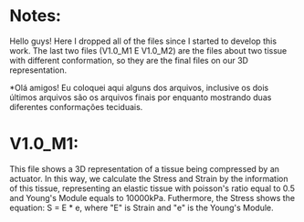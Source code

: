# Notes:

Hello guys! Here I dropped all of the files since I started to develop this work. The last two files (V1.0_M1 E V1.0_M2) are the files about two tissue with different conformation, so they are the final files on our 3D representation.

*Olá amigos! Eu coloquei aqui alguns dos arquivos, inclusive os dois últimos arquivos são os arquivos finais por enquanto mostrando duas diferentes conformações teciduais.

# V1.0_M1:

This file shows a 3D representation of a tissue being compressed by an actuator. In this way, we calculate the Stress and Strain by the information of this tissue, representing an elastic tissue with poisson's ratio equal to 0.5 and Young's Module equals to 10000kPa. Futhermore, the Stress shows the equation: S = E * e, where "E" is Strain and "e" is the Young's Module.
